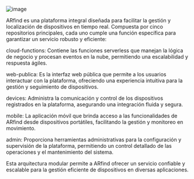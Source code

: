  ![image](https://github.com/user-attachments/assets/ee16f069-af81-4502-bc89-d55cc0b7f005)


ARfind es una plataforma integral diseñada para facilitar la gestión y localización de dispositivos en tiempo real. Compuesta por cinco repositorios principales, cada uno cumple una función específica para garantizar un servicio robusto y eficiente:

cloud-functions: Contiene las funciones serverless que manejan la lógica de negocio y procesan eventos en la nube, permitiendo una escalabilidad y respuesta ágiles.

web-publica: Es la interfaz web pública que permite a los usuarios interactuar con la plataforma, ofreciendo una experiencia intuitiva para la gestión y seguimiento de dispositivos.

devices: Administra la comunicación y control de los dispositivos registrados en la plataforma, asegurando una integración fluida y segura.

mobile: La aplicación móvil que brinda acceso a las funcionalidades de ARfind desde dispositivos portátiles, facilitando la gestión y monitoreo en movimiento.

admin: Proporciona herramientas administrativas para la configuración y supervisión de la plataforma, permitiendo un control detallado de las operaciones y el mantenimiento del sistema.

Esta arquitectura modular permite a ARfind ofrecer un servicio confiable y escalable para la gestión eficiente de dispositivos en diversas aplicaciones.
